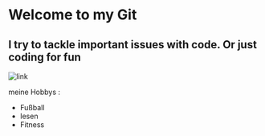 # Welcome to my Git
## I try to tackle important issues with code. Or just coding for fun

![link](https://unsplash.com/de/fotos/Rg-fYTQ5Rgw)

meine Hobbys :
- Fußball
- lesen
- Fitness
